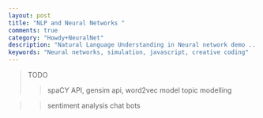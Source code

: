 ```yaml
---
layout: post
title: "NLP and Neural Networks "
comments: true
category: "Howdy+NeuralNet"
description: "Natural Language Understanding in Neural network demo ..."
keywords: "Neural networks, simulation, javascript, creative coding"
---
```


> TODO
>> spaCY API, gensim api, word2vec model
>> topic modelling

>> sentiment analysis
>> chat bots 
